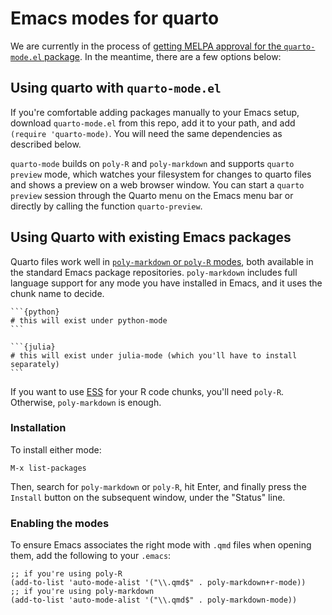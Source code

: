 # Emacs modes for quarto

We are currently in the process of [getting MELPA approval for the
`quarto-mode.el`
package](https://github.com/melpa/melpa/pull/7900). In the meantime,
there are a few options below:

## Using quarto with `quarto-mode.el`

If you're comfortable adding packages manually to your Emacs setup,
download `quarto-mode.el` from this repo, add it to your path, and add
`(require 'quarto-mode)`. You will need the same dependencies as
described below.

`quarto-mode` builds on `poly-R` and `poly-markdown` and supports
`quarto preview` mode, which watches your filesystem for changes to
quarto files and shows a preview on a web browser window. You can
start a `quarto preview` session through the Quarto menu on the Emacs
menu bar or directly by calling the function `quarto-preview`.

## Using Quarto with existing Emacs packages

Quarto files work well in [`poly-markdown` or `poly-R`
modes](https://polymode.github.io/), both available in the standard
Emacs package repositories. `poly-markdown` includes full language
support for any mode you have installed in Emacs, and it uses the
chunk name to decide.

    ```{python}
    # this will exist under python-mode
    ```
    
    ```{julia}
    # this will exist under julia-mode (which you'll have to install separately)
    ```

If you want to use [ESS](https://ess.r-project.org/) for your R code
chunks, you'll need `poly-R`. Otherwise, `poly-markdown` is enough.

### Installation

To install either mode:

    M-x list-packages
    
Then, search for `poly-markdown` or `poly-R`, hit Enter, and finally
press the `Install` button on the subsequent window, under the
"Status" line.

### Enabling the modes

To ensure Emacs associates the right mode with `.qmd` files when
opening them, add the following to your `.emacs`:

    ;; if you're using poly-R
    (add-to-list 'auto-mode-alist '("\\.qmd$" . poly-markdown+r-mode))
    ;; if you're using poly-markdown
    (add-to-list 'auto-mode-alist '("\\.qmd$" . poly-markdown-mode))

